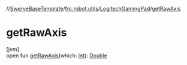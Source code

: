 //[SwerveBaseTemplate](../../../index.md)/[frc.robot.utils](../index.md)/[LogitechGamingPad](index.md)/[getRawAxis](get-raw-axis.md)

# getRawAxis

[jvm]\
open fun [getRawAxis](get-raw-axis.md)(which: [Int](https://kotlinlang.org/api/latest/jvm/stdlib/kotlin/-int/index.html)): [Double](https://kotlinlang.org/api/latest/jvm/stdlib/kotlin/-double/index.html)
